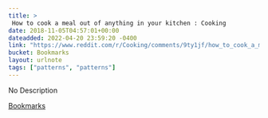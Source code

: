 ```yaml
---
title: > 
 How to cook a meal out of anything in your kitchen : Cooking
date: 2018-11-05T04:57:01+00:00
dateadded: 2022-04-20 23:59:20 -0400
link: "https://www.reddit.com/r/Cooking/comments/9ty1jf/how_to_cook_a_meal_out_of_anything_in_your_kitchen/"
bucket: Bookmarks
layout: urlnote
tags: ["patterns", "patterns"]
--- 
```

No Description
 <!-- end excerpt --> 
<div class='bucket'><a class='internal-link' href='/buckets/bookmarks'>Bookmarks</a></div> 
